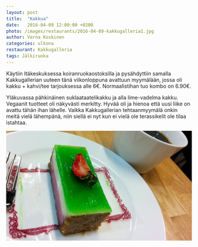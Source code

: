 ```yaml
---
layout: post
title:  "Kakkua"
date:   2016-04-09 12:00:00 +0200
photo: /images/restaurants/2016-04-09-kakkugalleria1.jpg
author: Verna Koskinen
categories: ulkona
restaurant: Kakkugalleria
tags: Jälkiruoka
---
```


Käytiin Itäkeskuksessa koiranruokaostoksilla ja pysähdyttiin samalla Kakkugallerian uuteen tänä viikonloppuna avattuun myymälään, jossa oli kakku + kahvi/tee tarjouksessa alle 6€. Normaalistihan tuo kombo on 6.90€.

Yläkuvassa pähkinäinen suklaataatelikakku ja alla lime-vadelma kakku. Vegaanit tuotteet oli näkyvästi merkitty. Hyvää oli ja hienoa että uusi liike on avattu tähän ihan lähelle. Vaikka Kakkugallerian tehtaanmyymälä onkin meitä vielä lähempänä, niin siellä ei nyt kun ei vielä ole terassikelit ole tilaa istahtaa.

![lime-vadelma](/images/restaurants/2016-04-09-kakkugalleria2.jpg)
